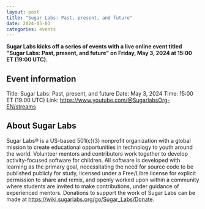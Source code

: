```yaml
---
layout: post
title: "Sugar Labs: Past, present, and future"
date: 2024-05-03
categories: events
---
```


**Sugar Labs kicks off a series of events with a live online event
  titled "Sugar Labs: Past, present, and future" on Friday, May 3,
  2024 at 15:00 ET (19:00 UTC).**

## Event information

Title: Sugar Labs: Past, present, and future
Date: May 3, 2024
Time: 15:00 ET (19:00 UTC)
Link: <https://www.youtube.com/@SugarlabsOrg-EN/streams>


## About Sugar Labs

Sugar Labs® is a US-based 501(c)(3) nonprofit organization with a
global mission to create educational opportunities in technology to
youth around the world. Volunteer mentors and contributors work
together to develop activity-focused software for children. All
software is developed with learning as the primary goal, necessitating
the need for source code to be published publicly for study, licensed
under a Free/Libre license for explicit permission to share and remix,
and openly worked upon within a community where students are invited
to make contributions, under guidance of experienced mentors.
Donations to support the work of Sugar Labs can be made at
<https://wiki.sugarlabs.org/go/Sugar_Labs/Donate>.